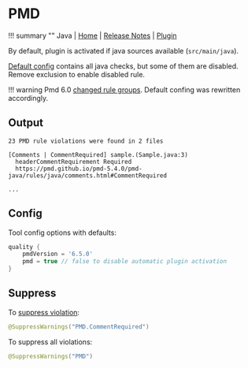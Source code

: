 # PMD

!!! summary ""
    Java | 
    [Home](http://pmd.sourceforge.net) | 
    [Release Notes](https://pmd.github.io/latest/pmd_release_notes.html) | 
    [Plugin](https://docs.gradle.org/current/userguide/pmd_plugin.html)  
    
By default, plugin is activated if java sources available (`src/main/java`).    

[Default config](https://github.com/xvik/gradle-quality-plugin/blob/master/src/main/resources/ru/vyarus/quality/config/pmd/pmd.xml)
contains all java checks, but some of them are disabled. Remove exclusion to enable disabled rule.

!!! warning
    Pmd 6.0 [changed rule groups](https://pmd.github.io/pmd-6.0.0/pmd_release_notes.html#rule-categories). Default confing was 
    rewritten accordingly.

## Output

```
23 PMD rule violations were found in 2 files

[Comments | CommentRequired] sample.(Sample.java:3) 
  headerCommentRequirement Required
  https://pmd.github.io/pmd-5.4.0/pmd-java/rules/java/comments.html#CommentRequired

...
```

## Config

Tool config options with defaults:

```groovy
quality {
    pmdVersion = '6.5.0'
    pmd = true // false to disable automatic plugin activation
}
```

## Suppress

To [suppress violation](https://pmd.github.io/pmd-5.4.0/usage/suppressing.html):

```java
@SuppressWarnings("PMD.CommentRequired")
```

To suppress all violations:

```java
@SuppressWarnings("PMD")
```

